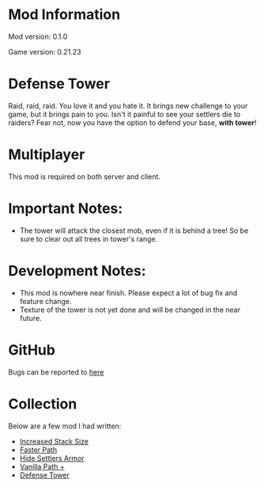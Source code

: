 # Mod Information
Mod version: 0.1.0

Game version: 0.21.23

# Defense Tower

Raid, raid, raid.
You love it and you hate it.
It brings new challenge to your game, but it brings pain to you.
Isn't it painful to see your settlers die to raiders?
Fear not, now you have the option to defend your base, **with tower**!


# Multiplayer
This mod is required on both server and client.

# Important Notes:
- The tower will attack the closest mob, even if it is behind a tree! So be sure to clear out all trees in tower's range.

# Development Notes:
- This mod is nowhere near finish. Please expect a lot of bug fix and feature change.
- Texture of the tower is not yet done and will be changed in the near future.

# GitHub
Bugs can be reported to [here](https://github.com/dianchia/DefenseTower/issues)

# Collection

Below are a few mod I had written:

- [Increased Stack Size](https://steamcommunity.com/sharedfiles/filedetails/?id=2827931647)
- [Faster Path](https://steamcommunity.com/sharedfiles/filedetails/?id=2829083798)
- [Hide Settlers Armor](https://steamcommunity.com/sharedfiles/filedetails/?id=2829306935&searchtext=)
- [Vanilla Path +](https://steamcommunity.com/sharedfiles/filedetails/?id=2829993329)
- [Defense Tower](https://steamcommunity.com/sharedfiles/filedetails/?id=2830717128)
